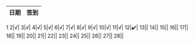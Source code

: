 日期|签到
:---------------|:---------------
1
2|√|
3|√|
4|√|
5|√|
6|√|
7|√|
8|√|
9|√|
10|√|
11|√|
12|✔️|
13||
14||
15||
16||
17||
18||
19||
20||
21||
22||
23||
24||
25||
26||
27||
28||

